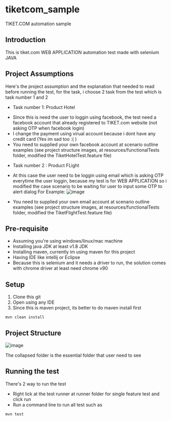 # tiketcom_sample
TIKET.COM automation sample

## Introduction

This is tiket.com WEB APPLICATION automation test made with selenium JAVA

## Project Assumptions 
Here's the project assumption and the explanation that needed to read before running the test, for the task, i choose 2 task from the test which is task number 1 and 2
* Task number 1: Product Hotel
 - Since this is need the user to loggin using facebook, the test need a facebook account that already registered to TIKET.com website (not asking OTP when facebook login)
 - I change the payment using virual account because i dont have any credit card (Yes im sad too :( )
 - You need to supplied your own facebook account at scenario outline examples (see project structure images, at resources/functionalTests folder, modified the TiketHotelTest.feature file) 
 
* Task number 2 : Product FLight
 - At this case the user need to be loggin using email which is asking OTP everytime the user loggin, because my test is for WEB APPLICATION so i modified the case scenario to be waiting for user to input some OTP to alert dialog
 For Example:
 ![image](https://user-images.githubusercontent.com/12995106/120131546-d84b6c00-c1f2-11eb-9d4e-deb453838f7c.png)

 - You need to supplied your own email account at scenario outline examples (see project structure images, at resources/functionalTests folder, modified the TiketFlightTest.feature file) 

## Pre-requisite

* Assuming you're using windows/linux/mac machine
* Installing java JDK at least v1.8 JDK
* Installing maven, currently im using maven for this project
* Having IDE like intellij or Eclipse 
* Because this is selenium and it needs a driver to run, the solution comes with chrome driver at least need chrome v90

## Setup

1. Clone this git
2. Open using any IDE
3. Since this is maven project, its better to do maven install first
```
mvn clean install
```


## Project Structure
![image](https://user-images.githubusercontent.com/12995106/120130799-455e0200-c1f1-11eb-9b7f-5186009441e0.png)

The collapsed folder is the essential folder that user need to see

## Running the test
There's 2 way to run the test
* Right lick at the test runner at runner folder for single feature test and click run
* Run a command line to run all test such as
 ```
mvn test 
```
